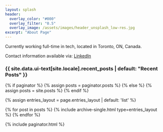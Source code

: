 ```yaml
---
layout: splash
header:
  overlay_color: "#000"
  overlay_filter: "0.5"
  overlay_image: /assets/images/header_unsplash_low-res.jpg
excerpt: "About Page"
---
```


Currently working full-time in tech, located in Toronto, ON, Canada.

Contact information available via: <a href="https://www.linkedin.com/in/benpollock/">LinkedIn</a>




<h3 class="archive__subtitle">{{ site.data.ui-text[site.locale].recent_posts | default: "Recent Posts" }}</h3>

{% if paginator %}
  {% assign posts = paginator.posts %}
{% else %}
  {% assign posts = site.posts %}
{% endif %}

{% assign entries_layout = page.entries_layout | default: 'list' %}
<div class="entries-{{ entries_layout }}">
  {% for post in posts %}
    {% include archive-single.html type=entries_layout %}
  {% endfor %}
</div>

{% include paginator.html %}